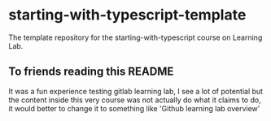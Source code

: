 # starting-with-typescript-template
The template repository for the starting-with-typescript course on Learning Lab.

## To friends reading this README
It was a fun experience testing gitlab learning lab, I see a lot of potential but the content inside this very course was not actually do what it claims to do, it would better to change it to something like 'Github learning lab overview'